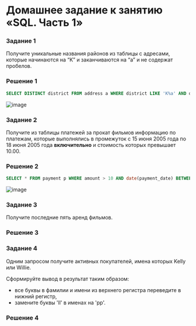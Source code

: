 # Домашнее задание к занятию «SQL. Часть 1»

### Задание 1

Получите уникальные названия районов из таблицы с адресами, которые начинаются на “K” и заканчиваются на “a” и не содержат пробелов.

### Решение 1
```sql
SELECT DISTINCT district FROM address a WHERE district LIKE 'K%a' AND district NOT LIKE '% %';
```
![image](https://github.com/user-attachments/assets/befff428-254d-4b81-a6fd-bf042a1d6a6d)


### Задание 2

Получите из таблицы платежей за прокат фильмов информацию по платежам, которые выполнялись в промежуток с 15 июня 2005 года по 18 июня 2005 года **включительно** и стоимость которых превышает 10.00.

### Решение 2
```sql
SELECT * FROM payment p WHERE amount > 10 AND date(payment_date) BETWEEN '2005-06-15' AND '2005-06-18' ORDER BY  payment_date, amount ;
```
![image](https://github.com/user-attachments/assets/45988105-2143-4a4c-aa79-e84252dd26e4)


### Задание 3

Получите последние пять аренд фильмов.

### Решение 3


### Задание 4

Одним запросом получите активных покупателей, имена которых Kelly или Willie. 

Сформируйте вывод в результат таким образом:
- все буквы в фамилии и имени из верхнего регистра переведите в нижний регистр,
- замените буквы 'll' в именах на 'pp'.

### Решение 4

